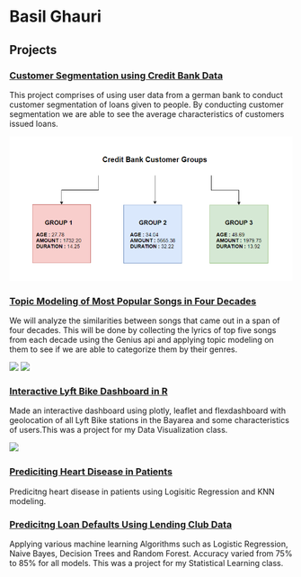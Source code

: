 # Basil Ghauri
## Projects

### [Customer Segmentation using Credit Bank Data](https://github.com/basilghauri/Customer-Segmentation-Using-Credit-Bank-Data)
This project comprises of using user data from a german bank to conduct customer segmentation of loans given to people. By conducting customer segmentation we are able to see the average characteristics of customers issued loans.

![](https://github.com/basilghauri/Customer-Segmentation-Using-Credit-Bank-Data/blob/master/Credit%20Bank%20Groups.PNG?raw=true)

### [Topic Modeling of Most Popular Songs in Four Decades](https://github.com/basilghauri/Analyzing-Similarities-in-Song-Lyrics-by-Decades)
We will analyze the similarities between songs that came out in a span of four decades. This will be done by collecting the lyrics of top five songs from each decade using the Genius api and applying topic modeling on them to see if we are able to categorize them by their genres.

![](https://user-images.githubusercontent.com/52931904/84821692-5b6ab680-afd0-11ea-9af4-94d0f7f103ac.png)
![](https://user-images.githubusercontent.com/52931904/84821368-dda6ab00-afcf-11ea-8224-1590305cee52.png)

### [Interactive Lyft Bike Dashboard in R](https://github.com/basilghauri/Lyft-Bike-dashbord)
Made an interactive dashboard using plotly, leaflet and flexdashboard with geolocation of all Lyft Bike stations in the Bayarea and some characteristics of users.This was a project for my Data Visualization class.

![](https://github.com/basilghauri/basilghauri.github.io/blob/main/Lyft%20Bike.PNG?raw=true)

### [Prediciting Heart Disease in Patients](https://github.com/basilghauri/Predict-Heart-Disease-in-Patients)
Predicitng heart disease in patients using Logisitic Regression and KNN modeling.

### [Predicitng Loan Defaults Using Lending Club Data](https://github.com/basilghauri/Lending-Club-Machine-Learning-Project)
Applying various machine learning Algorithms such as Logistic Regression, Naive Bayes, Decision Trees and Random Forest. Accuracy varied from 75% to 85% for all models.
This was a project for my Statistical Learning class.

